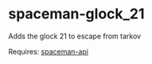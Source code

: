 # spaceman-glock_21
Adds the glock 21 to escape from tarkov

Requires: [spaceman-api](https://github.com/Spaceman/spaceman-api)
